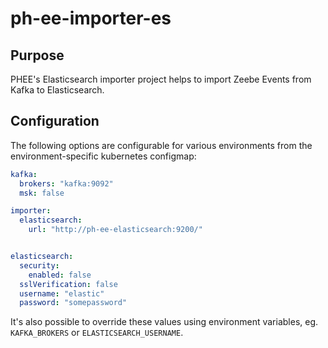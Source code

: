 # ph-ee-importer-es
## Purpose
PHEE's Elasticsearch importer project helps to import Zeebe Events from Kafka to Elasticsearch.

## Configuration
The following options are configurable for various environments from the environment-specific kubernetes configmap:

```yaml
kafka:
  brokers: "kafka:9092"
  msk: false

importer:
  elasticsearch:
    url: "http://ph-ee-elasticsearch:9200/"


elasticsearch:
  security:
    enabled: false
  sslVerification: false
  username: "elastic"
  password: "somepassword"
```

It's also possible to override these values using environment variables, eg. `KAFKA_BROKERS` or `ELASTICSEARCH_USERNAME`.

